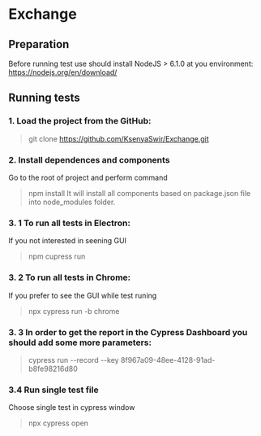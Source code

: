 # Exchange
## Preparation
Before running test use should install NodeJS > 6.1.0 at you environment: https://nodejs.org/en/download/
## Running tests
### 1. Load the project from the GitHub:
> git clone https://github.com/KsenyaSwir/Exchange.git 
### 2. Install dependences and components
Go to the root of project and perform command
> npm install
It will install all components based on package.json file into node_modules folder.
### 3. 1 To run all tests in Electron:
If you not interested in seening GUI
> npm cupress run

### 3. 2 To run all tests in Chrome:
If you prefer to see the GUI while test runing
> npx cypress run -b chrome

### 3. 3 In order to get the report in the Cypress Dashboard you should add some more parameters:
> cypress run --record --key 8f967a09-48ee-4128-91ad-b8fe98216d80

### 3.4 Run single test file
Choose single test in cypress window
> npx cypress open
